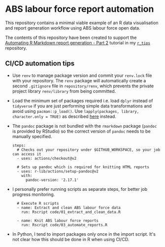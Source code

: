 # ABS labour force report automation   

This repository contains a minimal viable example of an R data visualisation and report generation workflow using ABS labour force open data.   

The contents of this repository have been created to support the [Automating R Markdown report generation - Part 2](https://github.com/erikaduan/r_tips/blob/master/tutorials/p-automating_rmd_reports/p-automating_rmd_reports_part_2.md) tutorial in my [`r_tips`](https://github.com/erikaduan/r_tips) repository.   

## CI/CD automation tips  
+ Use `renv` to manage package version and commit your `renv.lock` file with your repository. The `renv` package will automatically create a second `.gitignore` file in `repository/renv`, which prevents the private project library `renv/library` from being committed.  
+ Load the minimum set of packages required i.e. load `dplyr` instead of `tidyverse` if you are just performing simple data transformations and avoid using `pacman::p_load()`. Use `lapply(packages, library, character.only = TRUE)` as described [here](https://statsandr.com/blog/an-efficient-way-to-install-and-load-r-packages/#more-efficient-way) instead.      
+ The `pandoc` package is not bundled with the `rmarkdown` package (`pandoc` is provided by RStudio) so the correct version of `pandoc` needs to be manually specified.  

    ```
    steps:
      # Checks out your repository under $GITHUB_WORKSPACE, so your job can access it
      - uses: actions/checkout@v2

      # Sets up pandoc which is required for knitting HTML reports  
      - uses: r-lib/actions/setup-pandoc@v2
        with:
          pandoc-version: '2.17.1' 
    ```

+ I personally prefer running scripts as separate steps, for better job progress monitoring.  

    ```
      # Execute R scripts
      - name: Extract and clean ABS labour force data 
        run: Rscript code/01_extract_and_clean_data.R

      - name: Knit ABS labour force reports
        run: Rscript code/03_automate_reports.R  
    ```

+ In Python, I tend to import packages only once in the import script. It's not clear how this should be done in R when using CI/CD.  

